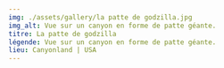 ```yaml
---
img: ./assets/gallery/la patte de godzilla.jpg
img_alt: Vue sur un canyon en forme de patte géante.
titre: La patte de godzilla
légende: Vue sur un canyon en forme de patte géante.
lieu: Canyonland | USA
---
```

